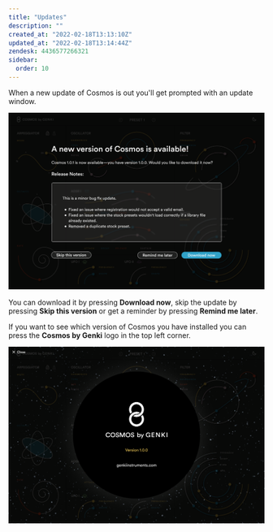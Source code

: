 ```yaml
---
title: "Updates"
description: ""
created_at: "2022-02-18T13:13:10Z"
updated_at: "2022-02-18T13:14:44Z"
zendesk: 4436577266321
sidebar:
  order: 10
---
```


When a new update of Cosmos is out you'll get prompted with an update window.

![](/src/assets/images/article_4436577265809_image_0.png)

You can download it by pressing **Download now**, skip the update by pressing **Skip this version** or get a reminder by pressing **Remind me later**.

If you want to see which version of Cosmos you have installed you can press the **Cosmos by Genki** logo in the top left corner.

![](/src/assets/images/article_4436577265809_image_1.png)
